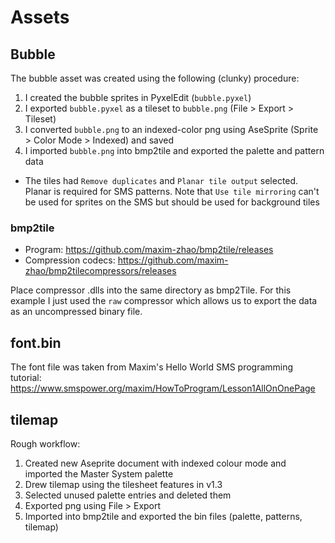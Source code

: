 # Assets

## Bubble

The bubble asset was created using the following (clunky) procedure:

1. I created the bubble sprites in PyxelEdit (`bubble.pyxel`)
2. I exported `bubble.pyxel` as a tileset to `bubble.png` (File > Export > Tileset)
3. I converted `bubble.png` to an indexed-color png using AseSprite (Sprite > Color Mode > Indexed) and saved
4. I imported `bubble.png` into bmp2tile and exported the palette and pattern data

- The tiles had `Remove duplicates` and `Planar tile output` selected. Planar is required for SMS patterns. Note that `Use tile mirroring` can't be used for sprites on the SMS but should be used for background tiles

### bmp2tile

- Program: https://github.com/maxim-zhao/bmp2tile/releases
- Compression codecs: https://github.com/maxim-zhao/bmp2tilecompressors/releases

Place compressor .dlls into the same directory as bmp2Tile. For this example I just used the `raw` compressor which allows us to export the data as an uncompressed binary file.

## font.bin

The font file was taken from Maxim's Hello World SMS programming tutorial: https://www.smspower.org/maxim/HowToProgram/Lesson1AllOnOnePage

## tilemap

Rough workflow:

1. Created new Aseprite document with indexed colour mode and imported the Master System palette
2. Drew tilemap using the tilesheet features in v1.3
3. Selected unused palette entries and deleted them
4. Exported png using File > Export
5. Imported into bmp2tile and exported the bin files (palette, patterns, tilemap)